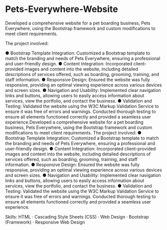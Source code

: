 # Pets-Everywhere-Website
Developed a comprehensive website for a pet boarding business, Pets Everywhere, using the Bootstrap framework and custom modifications to meet client requirements. 

The project involved:

● Bootstrap Template Integration: Customized a Bootstrap template to match the branding and needs of Pets Everywhere, ensuring a professional and user-friendly design.
● Content Integration: Incorporated client-provided images and content into the website, including detailed descriptions of services offered, such as boarding, grooming, training, and staff information.
● Responsive Design: Ensured the website was fully responsive, providing an optimal viewing experience across various devices and screen sizes.
● Navigation and Usability: Implemented clear navigation links and buttons, allowing users to easily access information about services, view the portfolio, and contact the business.
● Validation and Testing: Validated the website using the W3C Markup Validation Service to ensure it was free of errors and warnings. Conducted thorough testing to ensure all elements functioned correctly and provided a seamless user experience.Developed a comprehensive website for a pet boarding business, Pets Everywhere, using the Bootstrap framework and custom modifications to meet client requirements. The project involved: ● Bootstrap Template Integration: Customized a Bootstrap template to match the branding and needs of Pets Everywhere, ensuring a professional and user-friendly design. ● Content Integration: Incorporated client-provided images and content into the website, including detailed descriptions of services offered, such as boarding, grooming, training, and staff information. ● Responsive Design: Ensured the website was fully responsive, providing an optimal viewing experience across various devices and screen sizes. ● Navigation and Usability: Implemented clear navigation links and buttons, allowing users to easily access information about services, view the portfolio, and contact the business. ● Validation and Testing: Validated the website using the W3C Markup Validation Service to ensure it was free of errors and warnings. Conducted thorough testing to ensure all elements functioned correctly and provided a seamless user experience.

Skills: HTML · Cascading Style Sheets (CSS) · Web Design · Bootstrap (Framework) · Responsive Web Design
